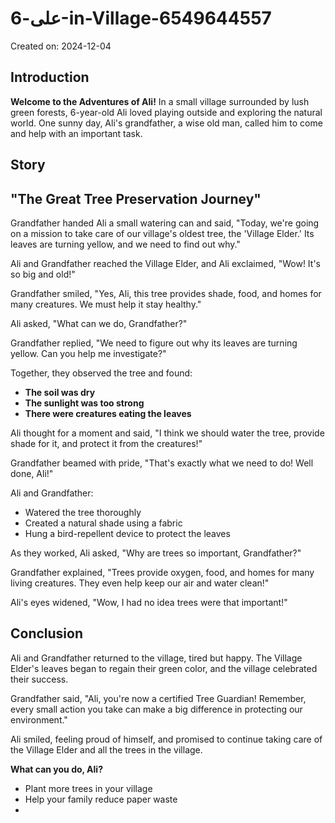 # علی-6-in-Village-6549644557

Created on: 2024-12-04

**Introduction**
---------------

**Welcome to the Adventures of Ali!**
In a small village surrounded by lush green forests, 6-year-old Ali loved playing outside and exploring the natural world. One sunny day, Ali's grandfather, a wise old man, called him to come and help with an important task.

**Story**
----------

"The Great Tree Preservation Journey"
-----------------------------------

Grandfather handed Ali a small watering can and said, "Today, we're going on a mission to take care of our village's oldest tree, the 'Village Elder.' Its leaves are turning yellow, and we need to find out why."

Ali and Grandfather reached the Village Elder, and Ali exclaimed, "Wow! It's so big and old!"

Grandfather smiled, "Yes, Ali, this tree provides shade, food, and homes for many creatures. We must help it stay healthy."

Ali asked, "What can we do, Grandfather?"

Grandfather replied, "We need to figure out why its leaves are turning yellow. Can you help me investigate?"

Together, they observed the tree and found:

* **The soil was dry**
* **The sunlight was too strong**
* **There were creatures eating the leaves**

Ali thought for a moment and said, "I think we should water the tree, provide shade for it, and protect it from the creatures!"

Grandfather beamed with pride, "That's exactly what we need to do! Well done, Ali!"

Ali and Grandfather:

* Watered the tree thoroughly
* Created a natural shade using a fabric
* Hung a bird-repellent device to protect the leaves

As they worked, Ali asked, "Why are trees so important, Grandfather?"

Grandfather explained, "Trees provide oxygen, food, and homes for many living creatures. They even help keep our air and water clean!"

Ali's eyes widened, "Wow, I had no idea trees were that important!"

**Conclusion**
--------------

Ali and Grandfather returned to the village, tired but happy. The Village Elder's leaves began to regain their green color, and the village celebrated their success.

Grandfather said, "Ali, you're now a certified Tree Guardian! Remember, every small action you take can make a big difference in protecting our environment."

Ali smiled, feeling proud of himself, and promised to continue taking care of the Village Elder and all the trees in the village.

**What can you do, Ali?**

* Plant more trees in your village
* Help your family reduce paper waste
*